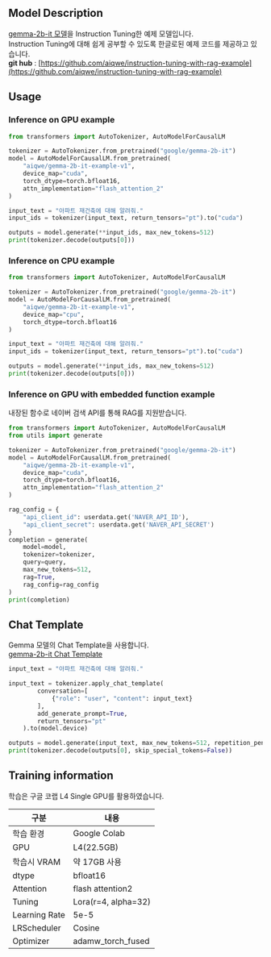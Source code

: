 ## Model Description  
[gemma-2b-it 모델](https://huggingface.co/google/gemma-2b-it)을 Instruction Tuning한 예제 모델입니다.  
Instruction Tuning에 대해 쉽게 공부할 수 있도록 한글로된 예제 코드를 제공하고 있습니다.  
**git hub** : [https://github.com/aiqwe/instruction-tuning-with-rag-example](https://github.com/aiqwe/instruction-tuning-with-rag-example)  

## Usage
### Inference on GPU example
```python
from transformers import AutoTokenizer, AutoModelForCausalLM

tokenizer = AutoTokenizer.from_pretrained("google/gemma-2b-it")
model = AutoModelForCausalLM.from_pretrained(
    "aiqwe/gemma-2b-it-example-v1",
    device_map="cuda",
    torch_dtype=torch.bfloat16,
    attn_implementation="flash_attention_2"
)

input_text = "아파트 재건축에 대해 알려줘."
input_ids = tokenizer(input_text, return_tensors="pt").to("cuda")

outputs = model.generate(**input_ids, max_new_tokens=512)
print(tokenizer.decode(outputs[0]))

```


### Inference on CPU example
```python
from transformers import AutoTokenizer, AutoModelForCausalLM

tokenizer = AutoTokenizer.from_pretrained("google/gemma-2b-it")
model = AutoModelForCausalLM.from_pretrained(
    "aiqwe/gemma-2b-it-example-v1",
    device_map="cpu",
    torch_dtype=torch.bfloat16
)

input_text = "아파트 재건축에 대해 알려줘."
input_ids = tokenizer(input_text, return_tensors="pt").to("cuda")

outputs = model.generate(**input_ids, max_new_tokens=512)
print(tokenizer.decode(outputs[0]))
```

### Inference on GPU with embedded function example
내장된 함수로 네이버 검색 API를 통해 RAG를 지원받습니다.
```python
from transformers import AutoTokenizer, AutoModelForCausalLM 
from utils import generate

tokenizer = AutoTokenizer.from_pretrained("google/gemma-2b-it")
model = AutoModelForCausalLM.from_pretrained(
    "aiqwe/gemma-2b-it-example-v1",
    device_map="cuda",
    torch_dtype=torch.bfloat16,
    attn_implementation="flash_attention_2"
)

rag_config = {
    "api_client_id": userdata.get('NAVER_API_ID'),
    "api_client_secret": userdata.get('NAVER_API_SECRET')
}
completion = generate(
    model=model,
    tokenizer=tokenizer,
    query=query,
    max_new_tokens=512,
    rag=True,
    rag_config=rag_config
)
print(completion)
```

## Chat Template
Gemma 모델의 Chat Template을 사용합니다.  
[gemma-2b-it Chat Template](https://huggingface.co/google/gemma-2b-it#chat-template)
```python
input_text = "아파트 재건축에 대해 알려줘."

input_text = tokenizer.apply_chat_template(
        conversation=[
            {"role": "user", "content": input_text}
        ],
        add_generate_prompt=True,
        return_tensors="pt"
    ).to(model.device)

outputs = model.generate(input_text, max_new_tokens=512, repetition_penalty = 1.5)
print(tokenizer.decode(outputs[0], skip_special_tokens=False))
```

## Training information
학습은 구글 코랩 L4 Single GPU를 활용하였습니다.  

| 구분            | 내용                  |
|---------------|---------------------|
| 학습 환경         | Google Colab        |
| GPU           | L4(22.5GB)          |
| 학습시 VRAM      | 약 17GB 사용           |
| dtype         | bfloat16            |
| Attention     | flash attention2    |
| Tuning        | Lora(r=4, alpha=32) |
| Learning Rate | 5e-5                |
| LRScheduler   | Cosine              |
| Optimizer     | adamw_torch_fused   |
